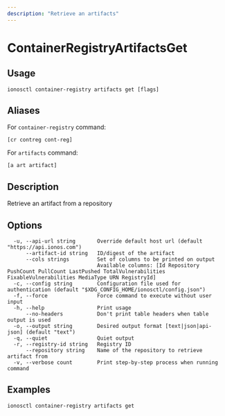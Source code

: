 ```yaml
---
description: "Retrieve an artifacts"
---
```


# ContainerRegistryArtifactsGet

## Usage

```text
ionosctl container-registry artifacts get [flags]
```

## Aliases

For `container-registry` command:

```text
[cr contreg cont-reg]
```

For `artifacts` command:

```text
[a art artifact]
```

## Description

Retrieve an artifact from a repository

## Options

```text
  -u, --api-url string       Override default host url (default "https://api.ionos.com")
      --artifact-id string   ID/digest of the artifact
      --cols strings         Set of columns to be printed on output 
                             Available columns: [Id Repository PushCount PullCount LastPushed TotalVulnerabilities FixableVulnerabilities MediaType URN RegistryId]
  -c, --config string        Configuration file used for authentication (default "$XDG_CONFIG_HOME/ionosctl/config.json")
  -f, --force                Force command to execute without user input
  -h, --help                 Print usage
      --no-headers           Don't print table headers when table output is used
  -o, --output string        Desired output format [text|json|api-json] (default "text")
  -q, --quiet                Quiet output
  -r, --registry-id string   Registry ID
      --repository string    Name of the repository to retrieve artifact from
  -v, --verbose count        Print step-by-step process when running command
```

## Examples

```text
ionosctl container-registry artifacts get
```

